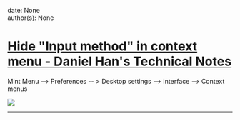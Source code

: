 
date: None  
author(s): None  

# [Hide "Input method" in context menu - Daniel Han's Technical Notes](https://sites.google.com/site/xiangyangsite/home/technical-tips/linux-unix/linux-mint-tips/hide-input-method-in-context-menu)

Mint Menu --> Preferences -- > Desktop settings --> Interface --> Context menus

[![](https://sites.google.com/site/xiangyangsite/_/rsrc/1373056948173/home/technical-tips/linux-unix/linux-mint-tips/hide-input-method-in-context-menu/Screenshot-Desktop%20Settings.png)](https://sites.google.com/site/xiangyangsite/home/technical-tips/linux-unix/linux-mint-tips/hide-input-method-in-context-menu/Screenshot-Desktop%20Settings.png?attredirects=0)

  
  
  
---

